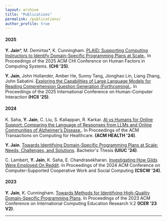 ```yaml
---
layout: archive
title: "Publications"
permalink: /publications/
author_profile: true
---
```


<!-- {% if author.googlescholar %}
  You can also find my articles on <u><a href="{{author.googlescholar}}">my Google Scholar profile</a>.</u>
{% endif %}

{% include base_path %}

{% for post in site.publications reversed %}
  {% include archive-single.html %}
{% endfor %} -->

<h4>2025</h4>

**Y. Jain***, M. Demirtas*, K. Cunningham. [PLAID: Supporting Computing Instructors to Identify Domain-Specific Programming Plans at Scale.](https://arxiv.org/abs/2502.10618). In Proceedings of the 2025 ACM CHI Conference on Human Factors in Computing Systems. **(CHI '25)**.

**Y. Jain**, John Hollander, Amber He, Sunny Tang, Jionghao Lin, Liang Zhang, John Sabatini. [Exploring the Capabilities of Large Language Models for Reading Comprehension Question Generation (Forthcoming).](). In Proceedings of the 2025 International Conference on Human-Computer Interaction **(HCII '25)**.

<h4>2024</h4>

K. Saha, **Y. Jain**, C. Liu, S. Kaliappan, R. Karkar. [AI vs Humans for Online Support: Comparing the Language of Responses from LLMs and Online Communities of Alzheimer’s Disease.](https://doi.org/10.1145/3709366). In Proceedings of the ACM Transactions on Computing for Healthcare. **(ACM HEALTH '24)**.

**Y. Jain**. [Towards Identifying Domain-Specific Programming Plans at Scale: Needs, Challenges, and Solutions](https://doi.org/10.1145/3678884.3681916). Bachelor's Thesis **(UIUC '24)**.

C. Lambert, **Y. Jain**, K. Saha, E. Chandrasekharan. [Investigating How Gilds Were Employed On Reddit](https://doi.org/10.1145/3678884.3681916). In Proceedings of the 2024 ACM Conference on Computer-Supported Cooperative Work and Social Computing **(CSCW '24)**.

<h4>2023</h4>

**Y. Jain**, K. Cunningham. [Towards Methods for Identifying High-Quality Domain-Specific Programming Plans](https://dl.acm.org/doi/10.1145/3568812.3603478). In Proceedings of the 2023 ACM Conference on International Computing Education Research V.2 **(ICER ’23 V2)**.

---
